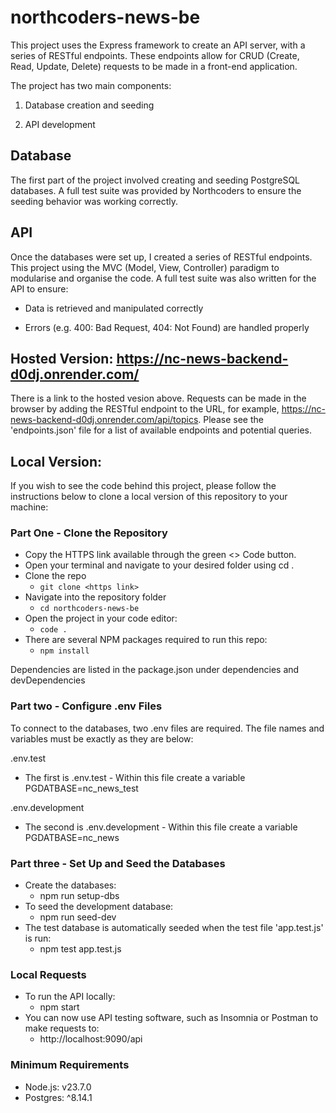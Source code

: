 # northcoders-news-be

This project uses the Express framework to create an API server, with a series of RESTful endpoints. These endpoints allow for CRUD (Create, Read, Update, Delete) requests to be made in a front-end application.

The project has two main components:

1. Database creation and seeding

2. API development

## Database

The first part of the project involved creating and seeding PostgreSQL databases. A full test suite was provided by Northcoders to ensure the seeding behavior was working correctly.

## API

Once the databases were set up, I created a series of RESTful endpoints. This project using the MVC (Model, View, Controller) paradigm to modularise and organise the code.
A full test suite was also written for the API to ensure:

- Data is retrieved and manipulated correctly

- Errors (e.g. 400: Bad Request, 404: Not Found) are handled properly

## Hosted Version: https://nc-news-backend-d0dj.onrender.com/

There is a link to the hosted vesion above. Requests can be made in the browser by adding the RESTful endpoint to the URL, for example, https://nc-news-backend-d0dj.onrender.com/api/topics. Please see the 'endpoints.json' file for a list of available endpoints and potential queries.

## Local Version:

If you wish to see the code behind this project, please follow the instructions below to clone a local version of this repository to your machine:

### Part One - Clone the Repository

- Copy the HTTPS link available through the green <> Code button.
- Open your terminal and navigate to your desired folder using cd <filepath>.
- Clone the repo
  - `git clone <https link>`
- Navigate into the repository folder
  - `cd northcoders-news-be`
- Open the project in your code editor:
  - `code .`
- There are several NPM packages required to run this repo:
  - `npm install`

Dependencies are listed in the package.json under dependencies and devDependencies

### Part two - Configure .env Files

To connect to the databases, two .env files are required. The file names and variables must be exactly as they are below:

.env.test

- The first is .env.test - Within this file create a variable PGDATBASE=nc_news_test

.env.development

- The second is .env.development - Within this file create a variable PGDATBASE=nc_news

### Part three - Set Up and Seed the Databases

- Create the databases:
  - npm run setup-dbs
- To seed the development database:
  - npm run seed-dev
- The test database is automatically seeded when the test file 'app.test.js' is run:
  - npm test app.test.js

### Local Requests

- To run the API locally:
  - npm start
- You can now use API testing software, such as Insomnia or Postman to make requests to:
  - http://localhost:9090/api

### Minimum Requirements

- Node.js: v23.7.0
- Postgres: ^8.14.1
